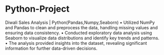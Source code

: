 # Python-Project
 Diwali Sales Analysis | Python(Pandas,Numpy,Seaborn)
 • Utilized NumPy and Pandas to clean and preprocess the data, handling missing values and ensuring data consistency.
 • Conducted exploratory data analysis using Seaborn to visualize data distributions and identify key trends and patterns.
 • The analysis provided insights into the dataset, revealing significant information for further data-driven decisions.
